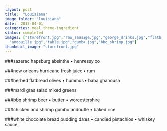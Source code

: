 ```yaml
---
layout: post
title:  "Louisiana"
image_folder: "louisiana"
date:  2015-04-01
categories: meal theme-ingredient
status: completed
images: ["storefront.jpg","raw_sausage.jpg","george_drinks.jpg","flatbread.jpg",
  "andouille.jpg","table.jpg","gumbo.jpg","bbq_shrimp.jpg"]
thumbnail_image: "storefront.jpg"
---
```


###sazerac
hapsburg absinthe &bull; hennessy xo

###new orleans hurricane
fresh juice &bull; rum

###herbed flatbread
olives &bull; hummus &bull; baba ghanoush

###mardi gras salad
mixed greens

###bbq shrimp
beer &bull; butter &bull; worcestershire

###chicken and shrimp gumbo
andouille &bull; baked rice

###white chocolate bread pudding
dates &bull; candied pistachios &bull; whiskey sauce

